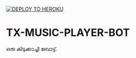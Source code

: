 [![DEPLOY TO HEROKU](https://www.herokucdn.com/deploy/button.svg)](https://heroku.com/deploy?template=https://github.com/HKCS890/TX-MUSIC-PLAYER-BOT)
# TX-MUSIC-PLAYER-BOT
ഒരു കിടുക്കാച്ചി ബോട്ട്.

